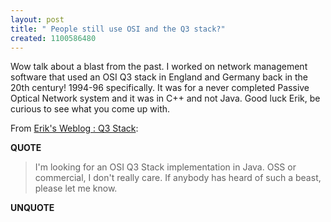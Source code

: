 ```yaml
---
layout: post
title: " People still use OSI and the Q3 stack?"
created: 1100586480
---
```

<p>
Wow talk about a blast from the past.  I worked on network management software that used an OSI Q3 stack in England and Germany back in the 20th century! 1994-96 specifically.  It was for a never completed Passive Optical Network system and it was in C++ and not Java.  Good luck Erik, be curious to see what you come up with.
</p><p>
From <a href="http://www.thauvin.net/blog/news.jsp?date=2004-11-15">Erik's Weblog : Q3 Stack</a>:
</p><p>
<strong>QUOTE</strong>
</p><blockquote>
I'm looking for an OSI Q3 Stack implementation in Java. OSS or commercial, I don't really care. If anybody has heard of such a beast, please let me know.
</blockquote><p>
<strong>UNQUOTE</strong>
</p>

